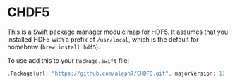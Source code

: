 # CHDF5
This is a Swift package manager module map for HDF5. It assumes that you installed HDF5 with a prefix of `/usr/local`, which is the default for homebrew (`brew install hdf5`).

To use add this to your `Package.swift` file: 
```swift
.Package(url: "https://github.com/aleph7/CHDF5.git", majorVersion: 1)
```
